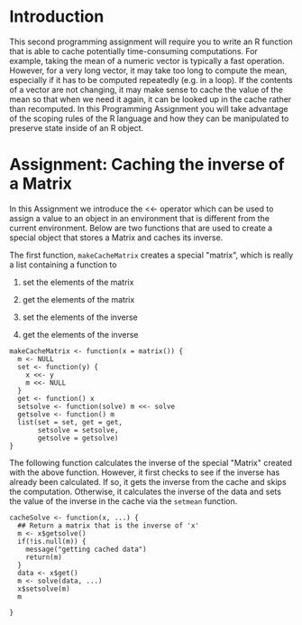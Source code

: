 # Introduction
This second programming assignment will require you to write an R function that is able to cache potentially time-consuming computations. For example, taking the mean of a numeric vector is typically a fast operation. However, for a very long vector, it may take too long to compute the mean, especially if it has to be computed repeatedly (e.g. in a loop). If the contents of a vector are not changing, it may make sense to cache the value of the mean so that when we need it again, it can be looked up in the cache rather than recomputed. In this Programming Assignment you will take advantage of the scoping rules of the R language and how they can be manipulated to preserve state inside of an R object.
# Assignment: Caching the inverse of a Matrix
In this Assignment we introduce the <<- operator which can be used to assign a value to an object in an environment that is different from the current environment. Below are two functions that are used to create a special object that stores a Matrix and caches its inverse.

The first function, `makeCacheMatrix` creates a special "matrix", which is really a list containing a function to

1. set the elements of the matrix

2. get the elements of the matrix

3. set the elements of the inverse

4. get the elements of the inverse


```
makeCacheMatrix <- function(x = matrix()) {
  m <- NULL
  set <- function(y) {
    x <<- y
    m <<- NULL
  }
  get <- function() x
  setsolve <- function(solve) m <<- solve
  getsolve <- function() m
  list(set = set, get = get,
       setsolve = setsolve,
       getsolve = getsolve)
}
```
The following function calculates the inverse of the special "Matrix" created with the above function. However, it first checks to see if the inverse has already been calculated. If so, it gets the inverse from the cache and skips the computation. Otherwise, it calculates the inverse of the data and sets the value of the inverse in the cache via the  `setmean` function.

```
cacheSolve <- function(x, ...) {
  ## Return a matrix that is the inverse of 'x'
  m <- x$getsolve()
  if(!is.null(m)) {
    message("getting cached data")
    return(m)
  }
  data <- x$get()
  m <- solve(data, ...)
  x$setsolve(m)
  m
  
}
```
